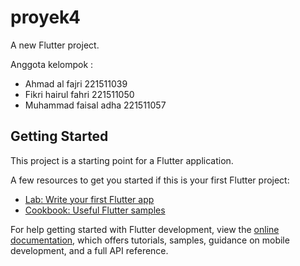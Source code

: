 # proyek4

A new Flutter project.

Anggota kelompok : 

- Ahmad al fajri 221511039
- Fikri hairul fahri 221511050
- Muhammad faisal adha 221511057

## Getting Started

This project is a starting point for a Flutter application.

A few resources to get you started if this is your first Flutter project:

- [Lab: Write your first Flutter app](https://docs.flutter.dev/get-started/codelab)
- [Cookbook: Useful Flutter samples](https://docs.flutter.dev/cookbook)

For help getting started with Flutter development, view the
[online documentation](https://docs.flutter.dev/), which offers tutorials,
samples, guidance on mobile development, and a full API reference.
